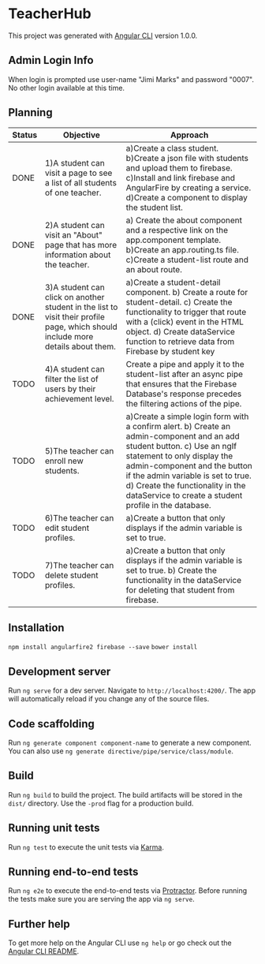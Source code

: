 # TeacherHub

This project was generated with [Angular CLI](https://github.com/angular/angular-cli) version 1.0.0.

## Admin Login Info

When login is prompted use user-name "Jimi Marks" and password "0007". No other login available at this time.

## Planning
|Status|Objective |Approach|
|------|----------|--------|
|DONE|1)A student can visit a page to see a list of all students of one teacher.|a)Create a class student. b)Create a json file with students and upload them to firebase. c)Install and link firebase and AngularFire by creating a service. d)Create a component to display the student list.
|DONE|2)A student can visit an "About" page that has more information about the teacher.|a) Create the about component and a respective link on the app.component template. b)Create an app.routing.ts file. c)Create a student-list route and an about route.|
|DONE|3)A student can click on another student in the list to visit their profile page, which should include more details about them.|a)Create a student-detail component. b) Create a route for student-detail. c) Create the functionality to trigger that route with a (click) event in the HTML object. d) Create dataService function to retrieve data from Firebase by student key |
|TODO|4)A student can filter the list of users by their achievement level.|Create a pipe and apply it to the student-list after an async pipe that ensures that the Firebase Database's response precedes the filtering actions of the pipe.|
|TODO|5)The teacher can enroll new students. |a)Create a simple login form with a confirm alert. b) Create an admin-component and an add student button. c) Use an ngIf statement to only display the admin-component and the button if the admin variable is set to true. d) Create the functionality in the dataService to create a student profile in the database.|
|TODO|6)The teacher can edit student profiles.|a)Create a button that only displays if the admin variable is set to true. |b)Create a form that only displays if admin is true. c) Create the functionality in the dataService for updating firebase.|
|TODO|7)The teacher can delete student profiles.|a)Create a button that only displays if the admin variable is set to true. b) Create the functionality in the dataService for deleting that student from firebase.|

## Installation

`npm install angularfire2 firebase --save`
`bower install`

## Development server

Run `ng serve` for a dev server. Navigate to `http://localhost:4200/`. The app will automatically reload if you change any of the source files.

## Code scaffolding

Run `ng generate component component-name` to generate a new component. You can also use `ng generate directive/pipe/service/class/module`.

## Build

Run `ng build` to build the project. The build artifacts will be stored in the `dist/` directory. Use the `-prod` flag for a production build.

## Running unit tests

Run `ng test` to execute the unit tests via [Karma](https://karma-runner.github.io).

## Running end-to-end tests

Run `ng e2e` to execute the end-to-end tests via [Protractor](http://www.protractortest.org/).
Before running the tests make sure you are serving the app via `ng serve`.

## Further help

To get more help on the Angular CLI use `ng help` or go check out the [Angular CLI README](https://github.com/angular/angular-cli/blob/master/README.md).
